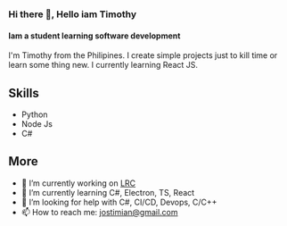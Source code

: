 ### Hi there 👋, Hello iam Timothy
#### Iam a student learning software development

I'm Timothy from the Philipines. I create simple projects just to kill time or learn some thing new. I currently learning React JS.
## Skills
- Python
- Node Js
- C#

## More
- 🔭 I’m currently working on [LRC](https://github.com/jostimian/Laps_Remote)
- 🌱 I’m currently learning C#, Electron, TS, React
- 🤔 I’m looking for help with C#, CI/CD, Devops, C/C++ 
- 📫 How to reach me: [jostimian@gmail.com](https://mail.google.com/mail/u/0/#inbox?compose=new) 



